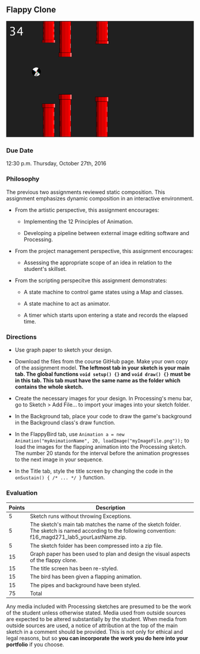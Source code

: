 ## Flappy Clone

![Flappy Clone](68091.png)

### Due Date
12:30 p.m. Thursday, October 27th, 2016

### Philosophy

The previous two assignments reviewed static composition. This assignment emphasizes dynamic composition in an interactive environment. 

* From the artistic perspective, this assignment encourages:

    * Implementing the 12 Principles of Animation.
    
    * Developing a pipeline between external image editing software and Processing.

* From the project management perspective, this assignment encourages:

    * Assessing the appropriate scope of an idea in relation to the student's skillset.

* From the scripting perspecitve this assignment demonstrates:

    * A state machine to control game states using a Map and classes.
    
    * A state machine to act as animator.
    
    * A timer which starts upon entering a state and records the elapsed time.

### Directions

* Use graph paper to sketch your design.

* Download the files from the course GitHub page. Make your own copy of the assignment model. __The leftmost tab in your sketch is your main tab. The global functions `void setup() {}` and `void draw() {}` must be in this tab. This tab must have the same name as the folder which contains the whole sketch.__

* Create the necessary images for your design. In Processing's menu bar, go to Sketch > Add File... to import your images into your sketch folder.

* In the Background tab, place your code to draw the game's background in the Background class's draw function.

* In the FlappyBird tab, use `Animation a = new Animation("myAnimationName", 20, loadImage("myImageFile.png"));` to load the images for the flapping animation into the Processing sketch. The number 20 stands for the interval before the animation progresses to the next image in your sequence.

* In the Title tab, style the title screen by changing the code in the `onSustain() { /* ... */ }` function.

### Evaluation

Points | Description
------ | -----------
5 | Sketch runs without throwing Exceptions.
5 | The sketch's main tab matches the name of the sketch folder. The sketch is named according to the following convention: f16_magd271_lab5_yourLastName.zip.
5 | The sketch folder has been compressed into a zip file.
15 | Graph paper has been used to plan and design the visual aspects of the flappy clone.
15 | The title screen has been re-styled.
15 | The bird has been given a flapping animation.
15 | The pipes and background have been styled.
75 | Total

Any media included with Processing sketches are presumed to be the work of the student unless otherwise stated. Media used from outside sources are expected to be altered substantially by the student. When media from outside sources are used, a notice of attribution at the top of the main sketch in a comment should be provided. This is not only for ethical and legal reasons, but so __you can incorporate the work you do here into your portfolio__ if you choose.